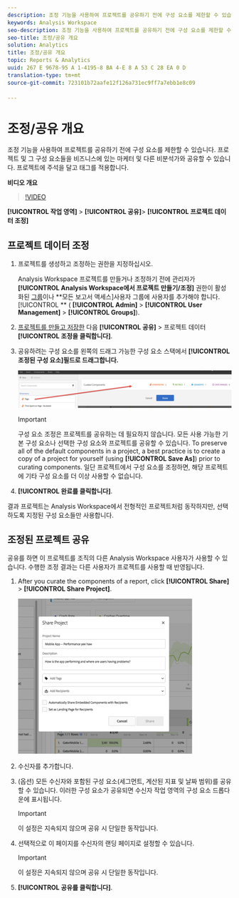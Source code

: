 ```yaml
---
description: 조정 기능을 사용하여 프로젝트를 공유하기 전에 구성 요소를 제한할 수 있습니다. 프로젝트 및 그 구성 요소들을 비즈니스에 있는 마케터 및 다른 비분석가와 공유할 수 있습니다. 프로젝트에 주석을 달고 태그를 적용합니다.
keywords: Analysis Workspace
seo-description: 조정 기능을 사용하여 프로젝트를 공유하기 전에 구성 요소를 제한할 수 있습니다. 프로젝트 및 그 구성 요소들을 비즈니스에 있는 마케터 및 다른 비분석가와 공유할 수 있습니다. 프로젝트에 주석을 달고 태그를 적용합니다.
seo-title: 조정/공유 개요
solution: Analytics
title: 조정/공유 개요
topic: Reports & Analytics
uuid: 267 E 9678-95 A 1-4195-8 BA 4-E 8 A 53 C 28 EA 0 D
translation-type: tm+mt
source-git-commit: 723101b72aafe12f126a731ec9ff7a7ebb1e8c09

---
```



# 조정/공유 개요

조정 기능을 사용하여 프로젝트를 공유하기 전에 구성 요소를 제한할 수 있습니다. 프로젝트 및 그 구성 요소들을 비즈니스에 있는 마케터 및 다른 비분석가와 공유할 수 있습니다. 프로젝트에 주석을 달고 태그를 적용합니다.

**비디오 개요**

>[!VIDEO](https://www.youtube.com/watch?v=LJJRskdmlOg&index=79&t=0s&list=PL2tCx83mn7GuNnQdYGOtlyCu0V5mEZ8sS)

**[!UICONTROL 작업 영역]** &gt; **[!UICONTROL 공유]**&gt; **[!UICONTROL 프로젝트 데이터 조정]**

## 프로젝트 데이터 조정

1. 프로젝트를 생성하고 조정하는 권한을 지정하십시오.

   Analysis Workspace 프로젝트를 만들거나 조정하기 전에 관리자가 **[!UICONTROL Analysis Workspace에서 프로젝트 만들기/조정]** 권한이 활성화된 [그룹](https://marketing.adobe.com/resources/help/en_US/reference/?f=groups)이나 **모든 보고서 액세스]사용자 그룹에 사용자를 추가해야 합니다.[!UICONTROL ** ( **[!UICONTROL Admin]** &gt; **[!UICONTROL User Management]** &gt; **[!UICONTROL Groups]**).

1. [프로젝트를 만들고 저장한](../../../analyze/analysis-workspace/build-workspace-project/t-freeform-project.md#task_C2C698ACC7954062A28E4784911E6CF2) 다음 **[!UICONTROL 공유]** &gt; 프로젝트 데이터 **[!UICONTROL 조정을 클릭합니다]**.
1. 공유하려는 구성 요소를 왼쪽의 드래그 가능한 구성 요소 스택에서 **[!UICONTROL 조정된 구성 요소]필드로 드래그합니다.**

   ![](assets/curated-components.png)

   >[!IMPORTANT]
   >
   >구성 요소 조정은 프로젝트를 공유하는 데 필요하지 않습니다. 모든 사용 가능한 기본 구성 요소나 선택한 구성 요소와 프로젝트를 공유할 수 있습니다. To preserve all of the default components in a project, a best practice is to create a copy of a project for yourself (using **[!UICONTROL Save As]**) prior to curating components. 일단 프로젝트에서 구성 요소를 조정하면, 해당 프로젝트에 기타 구성 요소를 더 이상 사용할 수 없습니다.

1. **[!UICONTROL 완료를 클릭합니다]**.

결과 프로젝트는 Analysis Workspace에서 전형적인 프로젝트처럼 동작하지만, 선택하도록 지정된 구성 요소들만 사용합니다.

## 조정된 프로젝트 공유

공유를 하면 이 프로젝트를 조직의 다른 Analysis Workspace 사용자가 사용할 수 있습니다. 수행한 조정 결과는 다른 사용자가 프로젝트를 사용할 때 반영됩니다.

1. After you curate the components of a report, click **[!UICONTROL Share]** &gt; **[!UICONTROL Share Project]**.

   ![](assets/share_component.png)

1. 수신자를 추가합니다.
1. (옵션) 모든 수신자와 포함된 구성 요소(세그먼트, 계산된 지표 및 날짜 범위)를 공유할 수 있습니다. 이러한 구성 요소가 공유되면 수신자 작업 영역의 구성 요소 드롭다운에 표시됩니다.

   >[!IMPORTANT]
   >
   >이 설정은 지속되지 않으며 공유 시 단일한 동작입니다.

1. 선택적으로 이 페이지를 수신자의 랜딩 페이지로 설정할 수 있습니다.

   >[!IMPORTANT]
   >
   >이 설정은 지속되지 않으며 공유 시 단일한 동작입니다.

1. **[!UICONTROL 공유를 클릭합니다]**.

<!-- 

<p> <b>Annotate and tag a project</b> </p> 
<p>An alternative way to collaborate on a project is to use the Information panel. This panel will be re-introduced in an upcoming release. </p> 
<p> </p> 
<ul id="ul_EFD045FD9F3B4BF8A70637B00EE0BC9C"> 
 <li id="li_EC6C5EAF9C234E76BDA7FF0226B82083">Tag reports for sharing. </li> 
 <li id="li_CF6A438C55F847F8890F8CB674CAA4F7">Specify the recipient (filter by permission group or user name), the storage folder. In-product notifications let users know that they have a shared report waiting. </li> 
 <li id="li_C8E088DA43024277908705CB0F3A142A">Write messages or report descriptions for recipients. </li> 
 <li id="li_342EB4758C344B859757E23691068FA3"> Select the dimensions, metrics, and segments to recommend to a non-analyst colleague, who can view the report you are curating and sharing. Curating the component gives the recipient access to those components, based on their permission settings. </li> 
 <li id="li_6487500F9315481599B7F3897998879F"> Add suggested items to a previously configured report. These new items exist as recommended selectable options. </li> 
</ul>

 -->

